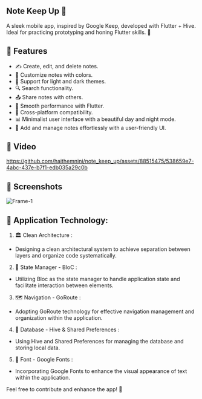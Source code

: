 ## Note Keep Up 📝

A sleek mobile app, inspired by Google Keep, developed with Flutter + Hive. Ideal for practicing prototyping and honing Flutter skills. 🚀

## 📌 Features
- ✍️ Create, edit, and delete notes.
- 🎨 Customize notes with colors.
- 🌈 Support for light and dark themes.
- 🔍 Search functionality.
- 📤 Share notes with others.
- 🚀 Smooth performance with Flutter.
- 📱 Cross-platform compatibility.
- 📊 Minimalist user interface with a beautiful day and night mode.
- 📝 Add and manage notes effortlessly with a user-friendly UI.

## 🎥 Video
https://github.com/haithemnini/note_keep_up/assets/88515475/538659e7-4abc-437e-b7f1-edb035a29c0b

## 📱 Screenshots
![Frame-1](https://github.com/haithemnini/note_keep_up/assets/88515475/3691b37e-1d43-434b-842e-3fc58a0de978)

## 🚀 Application Technology:

1. 🏛 Clean Architecture :
- Designing a clean architectural system to achieve separation between layers and organize code systematically.
2. 🔄 State Manager - BloC :
- Utilizing Bloc as the state manager to handle application state and facilitate interaction between elements.
3. 🗺 Navigation - GoRoute :
- Adopting GoRoute technology for effective navigation management and organization within the application.
4. 📁 Database - Hive & Shared Preferences :
- Using Hive and Shared Preferences for managing the database and storing local data.
5. 🎨 Font - Google Fonts : 
- Incorporating Google Fonts to enhance the visual appearance of text within the application.
  
Feel free to contribute and enhance the app! 🚀

